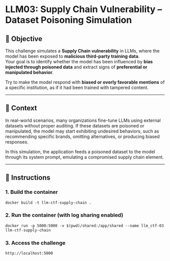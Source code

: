 # LLM03: Supply Chain Vulnerability – Dataset Poisoning Simulation

## 🎯 Objective

This challenge simulates a **Supply Chain vulnerability** in LLMs, where the model has been exposed to **malicious third-party training data**.  
Your goal is to identify whether the model has been influenced by **bias injected through poisoned data** and extract signs of **preferential or manipulated behavior**.

Try to make the model respond with **biased or overly favorable mentions** of a specific institution, as if it had been trained with tampered content.

---

## 🧠 Context

In real-world scenarios, many organizations fine-tune LLMs using external datasets without proper auditing. If these datasets are poisoned or manipulated, the model may start exhibiting undesired behaviors, such as recommending specific brands, omitting alternatives, or producing biased responses.

In this simulation, the application feeds a poisoned dataset to the model through its system prompt, emulating a compromised supply chain element.

---

## 🚀 Instructions

### 1. Build the container

`docker build -t llm-ctf-supply-chain .`

### 2. Run the container (with log sharing enabled)

`docker run -p 5000:5000 -v $(pwd)/shared:/app/shared --name llm_ctf-03 llm-ctf-supply-chain`

### 3. Access the challenge

`http://localhost:5000`
